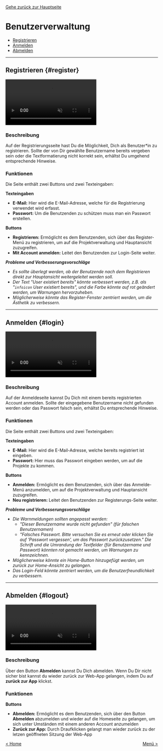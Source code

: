 [Gehe zurück zur Hauptseite](index.html)

# Benutzerverwaltung

<ul>
<li><a href="https://fabianruefenacht.github.io/DEFVIS/user.html#register">Registrieren</a></li>
<li><a href="https://fabianruefenacht.github.io/DEFVIS/user.html#login">Anmelden</a></li>
<li><a href="https://fabianruefenacht.github.io/DEFVIS/user.html#logout">Abmelden</a></li>
</ul>

---

## Registrieren {#register}

<video controls autoplay loop muted style="max-width: 100%; box-shadow: 0 0 5px rgba(0, 0, 0, 0.3);">
<source src="./videos/registrieren.mp4" type="video/mp4">
Your browser does not support the video tag.
</video>

<p></p>

### Beschreibung

Auf der Registrierungsseite hast Du die Möglichkeit, Dich als Benutzer\*in zu registrieren. Sollte der von Dir gewählte Benutzername bereits vergeben sein oder die Textformatierung nicht korrekt sein, erhältst Du umgehend entsprechende Hinweise.

### Funktionen

Die Seite enthält zwei Buttons und zwei Texteingaben:

**Texteingaben**

- **E-Mail:** Hier wird die E-Mail-Adresse, welche für die Registrierung verwendet wird erfasst.
- **Passwort:** Um die Benutzenden zu schützen muss man ein Passwort erstellen.

**Buttons**

- **Registrieren:** Ermöglicht es dem Benutzenden, sich über das Register-Menü zu registrieren, um auf die Projektverwaltung und Hauptansicht zuzugreifen.
- **Mit Account anmelden:** Leitet den Benutzenden zur Login-Seite weiter.

**_Probleme und Verbesserungsvorschläge_**

- _Es sollte überlegt werden, ob der Benutzende nach dem Registrieren direkt zur Hauptansicht weitergeleitet werden soll._
- _Der Text "User existiert bereits" könnte verbessert werden, z.B. als "<code>infoicon</code> User existiert bereits", und die Farbe könnte auf rot geändert werden, um Warnungen hervorzuheben._
- _Möglicherweise könnte das Register-Fenster zentriert werden, um die Ästhetik zu verbessern._

---

## Anmelden {#login}

<video controls autoplay loop muted style="max-width: 100%; box-shadow: 0 0 5px rgba(0, 0, 0, 0.3);">
<source src="./videos/anmelden.mp4" type="video/mp4">
Your browser does not support the video tag.
</video>

<p></p>

### Beschreibung

Auf der Anmeldeseite kannst Du Dich mit einem bereits registrierten Account anmelden. Sollte der eingegebene Benutzername nicht gefunden werden oder das Passwort falsch sein, erhältst Du entsprechende Hinweise.

### Funktionen

Die Seite enthält zwei Buttons und zwei Texteingaben:

**Texteingaben**

- **E-Mail:** Hier wird die E-Mail-Adresse, welche bereits registriert ist eingeben.
- **Passwort:** Hier muss das Passwort eingeben werden, um auf die Projekte zu kommen.

**Buttons**

- **Anmelden:** Ermöglicht es dem Benutzenden, sich über das Anmelde-Menü anzumelden, um auf die Projektverwaltung und Hauptansicht zuzugreifen.
- **Neu registrieren:** Leitet den Benutzenden zur Registerungs-Seite weiter.

**_Probleme und Verbesserungsvorschläge_**

- _Die Warnmeldungen sollten angepasst werden:_
  - _"Dieser Benutzername wurde nicht gefunden" (für falschen Benutzernamen)_
  - _"Falsches Passwort. Bitte versuchen Sie es erneut oder klicken Sie auf 'Passwort vergessen', um das Passwort zurückzusetzen."_
    _Die Schrift und die Umrandung der Textfelder (für Benutzername und Passwort) könnten rot gemacht werden, um Warnungen zu kennzeichnen._
- _Möglicherweise könnte ein Home-Button hinzugefügt werden, um zurück zur Home-Ansicht zu gelangen._
- _Das Login-Feld könnte zentriert werden, um die Benutzerfreundlichkeit zu verbessern._

---

## Abmelden {#logout}

<video controls autoplay muted loop style="max-width: 100%; box-shadow: 0 0 5px rgba(0, 0, 0, 0.3);">
<source src="./videos/abmelden.mp4" type="video/mp4">
Your browser does not support the video tag.
</video>

<p></p>

### Beschreibung

Über den Button **Abmelden** kannst Du Dich abmelden. Wenn Du Dir nicht sicher bist kannst du wieder zurück zur Web-App gelangen, indem Du auf **zurück zur App** klickst.

### Funktionen

**Buttons**

- **Abmelden:** Ermöglicht es dem Benutzenden, sich über den Button **Abmelden** abzumelden und wieder auf die Homeseite zu gelangen, um sich unter Umständen mit einem anderen Account anzumelden
- **Zurück zur App:** Durch Draufklicken gelangt man wieder zurück zu der letzen geöffneten Sitzung der Web-App

<div style="text-align: left; float: left;"><a href="home.html">< Home</a></div>
<div style="text-align: right; float: right;"><a href="main_view.html">Menü ></a></div>
